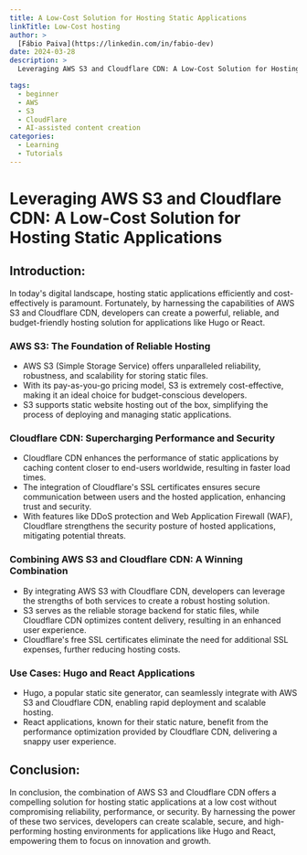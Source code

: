 ```yaml
---
title: A Low-Cost Solution for Hosting Static Applications
linkTitle: Low-Cost hosting
author: >
  [Fábio Paiva](https://linkedin.com/in/fabio-dev)
date: 2024-03-28
description: >
  Leveraging AWS S3 and Cloudflare CDN: A Low-Cost Solution for Hosting Static Applications.

tags: 
  - beginner
  - AWS
  - S3
  - CloudFlare
  - AI-assisted content creation
categories:
  - Learning
  - Tutorials
---
```


# Leveraging AWS S3 and Cloudflare CDN: A Low-Cost Solution for Hosting Static Applications

## Introduction:
In today's digital landscape, hosting static applications efficiently and cost-effectively is paramount. Fortunately, by harnessing the capabilities of AWS S3 and Cloudflare CDN, developers can create a powerful, reliable, and budget-friendly hosting solution for applications like Hugo or React.

### AWS S3: The Foundation of Reliable Hosting
- AWS S3 (Simple Storage Service) offers unparalleled reliability, robustness, and scalability for storing static files.
- With its pay-as-you-go pricing model, S3 is extremely cost-effective, making it an ideal choice for budget-conscious developers.
- S3 supports static website hosting out of the box, simplifying the process of deploying and managing static applications.

### Cloudflare CDN: Supercharging Performance and Security
- Cloudflare CDN enhances the performance of static applications by caching content closer to end-users worldwide, resulting in faster load times.
- The integration of Cloudflare's SSL certificates ensures secure communication between users and the hosted application, enhancing trust and security.
- With features like DDoS protection and Web Application Firewall (WAF), Cloudflare strengthens the security posture of hosted applications, mitigating potential threats.

### Combining AWS S3 and Cloudflare CDN: A Winning Combination
- By integrating AWS S3 with Cloudflare CDN, developers can leverage the strengths of both services to create a robust hosting solution.
- S3 serves as the reliable storage backend for static files, while Cloudflare CDN optimizes content delivery, resulting in an enhanced user experience.
- Cloudflare's free SSL certificates eliminate the need for additional SSL expenses, further reducing hosting costs.

### Use Cases: Hugo and React Applications
- Hugo, a popular static site generator, can seamlessly integrate with AWS S3 and Cloudflare CDN, enabling rapid deployment and scalable hosting.
- React applications, known for their static nature, benefit from the performance optimization provided by Cloudflare CDN, delivering a snappy user experience.

## Conclusion:
In conclusion, the combination of AWS S3 and Cloudflare CDN offers a compelling solution for hosting static applications at a low cost without compromising reliability, performance, or security. By harnessing the power of these two services, developers can create scalable, secure, and high-performing hosting environments for applications like Hugo and React, empowering them to focus on innovation and growth.


